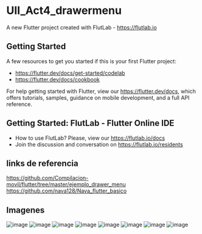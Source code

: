 # UII_Act4_drawermenu

A new Flutter project created with FlutLab - https://flutlab.io

## Getting Started

A few resources to get you started if this is your first Flutter project:

- https://flutter.dev/docs/get-started/codelab
- https://flutter.dev/docs/cookbook

For help getting started with Flutter, view our
https://flutter.dev/docs, which offers tutorials,
samples, guidance on mobile development, and a full API reference.

## Getting Started: FlutLab - Flutter Online IDE

- How to use FlutLab? Please, view our https://flutlab.io/docs
- Join the discussion and conversation on https://flutlab.io/residents

## links de referencia 
https://github.com/Compilacion-movil/flutter/tree/master/ejemplo_drawer_menu
https://github.com/nava128/Nava_flutter_basico

## Imagenes
![image](https://github.com/YizziaA/act4_drawermenu/assets/143548810/800a83ce-ea5d-45e0-b1f2-b63e9f84e455)
![image](https://github.com/YizziaA/act4_drawermenu/assets/143548810/fb5f71cb-1887-4c8c-8a32-f01839595ac0)
![image](https://github.com/YizziaA/act4_drawermenu/assets/143548810/92064744-0c8d-470c-91d2-6166893c2e62)
![image](https://github.com/YizziaA/act4_drawermenu/assets/143548810/6e86cc9b-5286-448e-8677-8e21055896f8)
![image](https://github.com/YizziaA/act4_drawermenu/assets/143548810/45d266ce-e6ee-47dd-8157-78b54f7c8fa6)
![image](https://github.com/YizziaA/act4_drawermenu/assets/143548810/b531ac7e-6552-431c-afe6-10ce563959c2)
![image](https://github.com/YizziaA/act4_drawermenu/assets/143548810/37f2ab40-9d62-454d-be4c-1d1c23b37b9c)
![image](https://github.com/YizziaA/act4_drawermenu/assets/143548810/33354472-50c4-4fd9-99bf-248866b5ff00)



